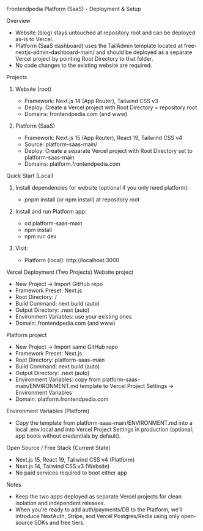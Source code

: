 Frontendpedia Platform (SaaS) - Deployment & Setup

Overview
- Website (blog) stays untouched at repository root and can be deployed as-is to Vercel.
- Platform (SaaS dashboard) uses the TailAdmin template located at free-nextjs-admin-dashboard-main/ and should be deployed as a separate Vercel project by pointing Root Directory to that folder.
- No code changes to the existing website are required.

Projects
1) Website (root)
   - Framework: Next.js 14 (App Router), Tailwind CSS v3
   - Deploy: Create a Vercel project with Root Directory = repository root
   - Domains: frontendpedia.com (and www)

2) Platform (SaaS)
   - Framework: Next.js 15 (App Router), React 19, Tailwind CSS v4
   - Source: platform-saas-main/
   - Deploy: Create a separate Vercel project with Root Directory set to platform-saas-main
   - Domains: platform.frontendpedia.com

Quick Start (Local)
1) Install dependencies for website (optional if you only need platform):
   - pnpm install (or npm install) at repository root

2) Install and run Platform app:
   - cd platform-saas-main
   - npm install
   - npm run dev

3) Visit:
   - Platform (local): http://localhost:3000

Vercel Deployment (Two Projects)
Website project
- New Project → Import GitHub repo
- Framework Preset: Next.js
- Root Directory: /
- Build Command: next build (auto)
- Output Directory: .next (auto)
- Environment Variables: use your existing ones
- Domain: frontendpedia.com (and www)

Platform project
- New Project → Import same GitHub repo
- Framework Preset: Next.js
- Root Directory: platform-saas-main
- Build Command: next build (auto)
- Output Directory: .next (auto)
- Environment Variables: copy from platform-saas-main/ENVIRONMENT.md template to Vercel Project Settings → Environment Variables
- Domain: platform.frontendpedia.com

Environment Variables (Platform)
- Copy the template from platform-saas-main/ENVIRONMENT.md into a local .env.local and into Vercel Project Settings in production (optional; app boots without credentials by default).

Open Source / Free Stack (Current State)
- Next.js 15, React 19, Tailwind CSS v4 (Platform)
- Next.js 14, Tailwind CSS v3 (Website)
- No paid services required to boot either app

Notes
- Keep the two apps deployed as separate Vercel projects for clean isolation and independent releases.
- When you’re ready to add auth/payments/DB to the Platform, we’ll introduce NextAuth, Stripe, and Vercel Postgres/Redis using only open-source SDKs and free tiers.


